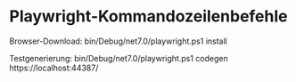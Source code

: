 ﻿# Playwright-Kommandozeilenbefehle

Browser-Download: 
bin/Debug/net7.0/playwright.ps1 install

Testgenerierung:
bin/Debug/net7.0/playwright.ps1 codegen https://localhost:44387/

